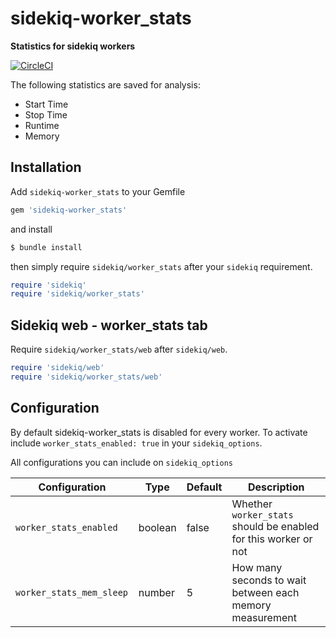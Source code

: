 # sidekiq-worker\_stats
**Statistics for sidekiq workers**

[![CircleCI](https://circleci.com/gh/whitesmith/sidekiq-worker_stats.svg?style=svg)](https://circleci.com/gh/whitesmith/sidekiq-worker_stats)

The following statistics are saved for analysis:

* Start Time
* Stop Time
* Runtime
* Memory

## Installation

Add `sidekiq-worker_stats` to your Gemfile

```ruby
gem 'sidekiq-worker_stats'
```

and install

```bash
$ bundle install
```

then simply require `sidekiq/worker_stats` after your `sidekiq` requirement.

```ruby
require 'sidekiq'
require 'sidekiq/worker_stats'
```

## Sidekiq web - worker\_stats tab

Require `sidekiq/worker_stats/web` after `sidekiq/web`.

```ruby
require 'sidekiq/web'
require 'sidekiq/worker_stats/web'
```

## Configuration

By default sidekiq-worker\_stats is disabled for every worker. To activate include `worker_stats_enabled: true` in your `sidekiq_options`.

All configurations you can include on `sidekiq_options`

| Configuration | Type | Default | Description |
|---------------|------|---------|-------------|
| `worker_stats_enabled` | boolean | false | Whether `worker_stats` should be enabled for this worker or not |
| `worker_stats_mem_sleep ` | number | 5 | How many seconds to wait between each memory measurement |


